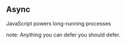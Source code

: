 ##  Async

JavaScript powers long-running processes

note:
    Anything you can defer you should defer.
